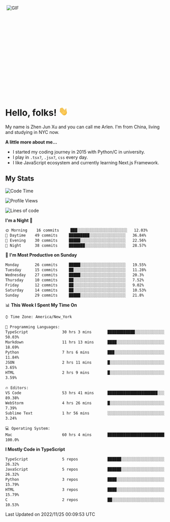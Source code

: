 <img align="right" alt="GIF" src="https://media.giphy.com/media/xUA7bdpLxQhsSQdyog/giphy.gif" width="500" height="320" />

# Hello, folks! <img src="https://raw.githubusercontent.com/arlenxuzj/arlenxuzj/master/assets/wave.gif" width="30px">

My name is Zhen Jun Xu and you can call me Arlen. I'm from China, living and studying in NYC now.

**A little more about me...**

 - I started my coding journey in 2015 with Python/C in university.
 - I play in `.tsx?`, `.jsx?`, `css` every day.
 - I like JavaScript ecosystem and currently learning Next.js Framework.

## My Stats

<!--START_SECTION:waka-->
![Code Time](http://img.shields.io/badge/Code%20Time-2%2C551%20hrs%203%20mins-blue)

![Profile Views](http://img.shields.io/badge/Profile%20Views-270-blue)

![Lines of code](https://img.shields.io/badge/From%20Hello%20World%20I%27ve%20Written-271%20Thousand%20lines%20of%20code-blue)

**I'm a Night 🦉** 

```text
🌞 Morning    16 commits     ███░░░░░░░░░░░░░░░░░░░░░░   12.03% 
🌆 Daytime    49 commits     █████████░░░░░░░░░░░░░░░░   36.84% 
🌃 Evening    30 commits     █████░░░░░░░░░░░░░░░░░░░░   22.56% 
🌙 Night      38 commits     ███████░░░░░░░░░░░░░░░░░░   28.57%

```
📅 **I'm Most Productive on Sunday** 

```text
Monday       26 commits     █████░░░░░░░░░░░░░░░░░░░░   19.55% 
Tuesday      15 commits     ██░░░░░░░░░░░░░░░░░░░░░░░   11.28% 
Wednesday    27 commits     █████░░░░░░░░░░░░░░░░░░░░   20.3% 
Thursday     10 commits     ██░░░░░░░░░░░░░░░░░░░░░░░   7.52% 
Friday       12 commits     ██░░░░░░░░░░░░░░░░░░░░░░░   9.02% 
Saturday     14 commits     ██░░░░░░░░░░░░░░░░░░░░░░░   10.53% 
Sunday       29 commits     █████░░░░░░░░░░░░░░░░░░░░   21.8%

```


📊 **This Week I Spent My Time On** 

```text
⌚︎ Time Zone: America/New_York

💬 Programming Languages: 
TypeScript               30 hrs 3 mins       ████████████░░░░░░░░░░░░░   50.03% 
Markdown                 11 hrs 13 mins      ████░░░░░░░░░░░░░░░░░░░░░   18.69% 
Python                   7 hrs 6 mins        ███░░░░░░░░░░░░░░░░░░░░░░   11.84% 
JSON                     2 hrs 11 mins       █░░░░░░░░░░░░░░░░░░░░░░░░   3.65% 
HTML                     2 hrs 9 mins        █░░░░░░░░░░░░░░░░░░░░░░░░   3.59%

🔥 Editors: 
VS Code                  53 hrs 41 mins      ██████████████████████░░░   89.38% 
WebStorm                 4 hrs 26 mins       █░░░░░░░░░░░░░░░░░░░░░░░░   7.39% 
Sublime Text             1 hr 56 mins        ░░░░░░░░░░░░░░░░░░░░░░░░░   3.24%

💻 Operating System: 
Mac                      60 hrs 4 mins       █████████████████████████   100.0%

```

**I Mostly Code in TypeScript** 

```text
TypeScript               5 repos             ██████░░░░░░░░░░░░░░░░░░░   26.32% 
JavaScript               5 repos             ██████░░░░░░░░░░░░░░░░░░░   26.32% 
Python                   3 repos             ████░░░░░░░░░░░░░░░░░░░░░   15.79% 
HTML                     3 repos             ████░░░░░░░░░░░░░░░░░░░░░   15.79% 
C                        2 repos             ██░░░░░░░░░░░░░░░░░░░░░░░   10.53%

```



 Last Updated on 2022/11/25 00:09:53 UTC
<!--END_SECTION:waka-->
